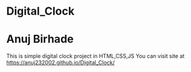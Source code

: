 # Digital_Clock
# Anuj Birhade
This is simple digital clock project in HTML,CSS,JS
You can visit site at https://anuj232002.github.io/Digital_Clock/
